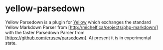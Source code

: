 # yellow-parsedown
Yellow Parsedown is a plugin for [Yellow](https://github.com/datenstrom/yellow) which exchanges the standard Yellow Markdown Parser from  [http://michelf.ca/projects/php-markdown/] with the faster Parsedown Parser from [https://github.com/erusev/parsedown]. At present it is in experimental state.
